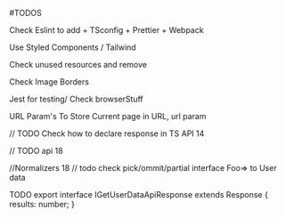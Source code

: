 #TODOS

Check Eslint to add + TSconfig + Prettier + Webpack

Use Styled Components / Tailwind

Check unused resources and remove

Check Image Borders

Jest for testing/ Check browserStuff

URL Param's To Store Current page in URL, url param

// TODO Check how to declare response in TS API 14

// TODO api 18

//Normalizers 18
// todo check pick/ommit/partial interface Foo=> to User data

TODO export interface IGetUserDataApiResponse extends Response {
results: number;
}
